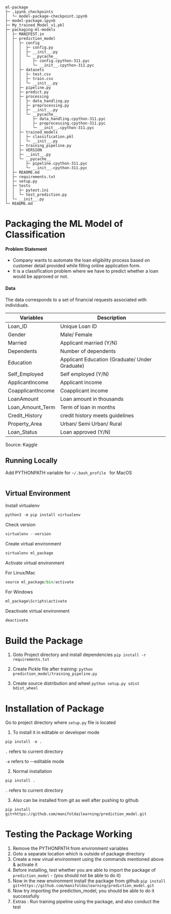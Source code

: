 
```
ml-package
├─ .ipynb_checkpoints
│  └─ model-package-checkpoint.ipynb
├─ model-package.ipynb
├─ My_trained_Model_v1.pkl
├─ packaging-ml-models
│  ├─ MANIFEST.in
│  ├─ prediction_model
│  │  ├─ config
│  │  │  ├─ config.py
│  │  │  ├─ __init__.py
│  │  │  └─ __pycache__
│  │  │     ├─ config.cpython-311.pyc
│  │  │     └─ __init__.cpython-311.pyc
│  │  ├─ datasets
│  │  │  ├─ test.csv
│  │  │  ├─ train.csv
│  │  │  └─ __init__.py
│  │  ├─ pipeline.py
│  │  ├─ predict.py
│  │  ├─ processing
│  │  │  ├─ data_handling.py
│  │  │  ├─ preprocessing.py
│  │  │  ├─ __init__.py
│  │  │  └─ __pycache__
│  │  │     ├─ data_handling.cpython-311.pyc
│  │  │     ├─ preprocessing.cpython-311.pyc
│  │  │     └─ __init__.cpython-311.pyc
│  │  ├─ trained_models
│  │  │  ├─ classification.pkl
│  │  │  └─ __init__.py
│  │  ├─ training_pipeline.py
│  │  ├─ VERSION
│  │  ├─ __init__.py
│  │  └─ __pycache__
│  │     ├─ pipeline.cpython-311.pyc
│  │     └─ __init__.cpython-311.pyc
│  ├─ README.md
│  ├─ requirements.txt
│  ├─ setup.py
│  ├─ tests
│  │  ├─ pytest.ini
│  │  └─ test_prediction.py
│  └─ __init__.py
└─ README.md

```
# Packaging the ML Model of Classification

#### Problem Statement
- Company wants to automate the loan eligibility process based on customer detail provided while filling online application form. 
- It is a classification problem where we have to predict whether a loan would be approved or not. 

#### Data
The data corresponds to a set of financial requests associated with individuals. 

| Variables         | Description                                    |
|-------------------|------------------------------------------------|
| Loan_ID           | Unique Loan ID                                 |
| Gender            | Male/ Female                                   |
| Married           | Applicant married (Y/N)                        |
| Dependents        | Number of dependents                           |
| Education         | Applicant Education (Graduate/ Under Graduate) |
| Self_Employed     | Self employed (Y/N)                            |
| ApplicantIncome   | Applicant income                               |
| CoapplicantIncome | Coapplicant income                             |
| LoanAmount        | Loan amount in thousands                       |
| Loan_Amount_Term  | Term of loan in months                         |
| Credit_History    | credit history meets guidelines                |
| Property_Area     | Urban/ Semi Urban/ Rural                       |
| Loan_Status       | Loan approved (Y/N)                            |

Source: Kaggle

## Running Locally

Add PYTHONPATH variable for `~/.bash_profile ` for MacOS
```export PYTHONPATH="/Users/nachiketh/Desktop/author-repo/Complete-MLOps-BootCamp/Packaging-ML-Model/packaging-ml-model:$PYTHONPATH"
```

## Virtual Environment
Install virtualenv

```python
python3 -m pip install virtualenv
```

Check version
```python
virtualenv --version
```

Create virtual environment

```python
virtualenv ml_package
```

Activate virtual environment

For Linux/Mac
```python
source ml_package/bin/activate
```
For Windows
```python
ml_package\Scripts\activate
```

Deactivate virtual environment

```python
deactivate
```




# Build the Package

1. Goto Project directory and install dependencies
`pip install -r requirements.txt`

2. Create Pickle file after training:
`python prediction_model/training_pipeline.py`

3. Create source distribution and wheel
`python setup.py sdist bdist_wheel`

# Installation of Package

Go to project directory where `setup.py` file is located

1. To install it in editable or developer mode
```python
pip install -e .
```
```.``` refers to current directory

```-e``` refers to --editable mode

2. Normal installation
```python
pip install .
```
```.``` refers to current directory

3. Also can be installed from git as well after pushing to github

```
pip install git+https://github.com/manifoldailearning/prediction_model.git
```

# Testing the Package Working

1. Remove the PYTHONPATH from environment variables 
2. Goto a separate location which is outside of package directory
3. Create a new virual environment using the commands mentioned above & activate it
4. Before installing, test whether you are able to import the package of `prediction_model` - (you should not be able to do it)
5. Now in the new environment install the package from github
`pip install git+https://github.com/manifoldailearning/prediction_model.git`
6. Now try importing the prediction_model, you should be able to do it successfully
7. Extras : Run training pipeline using the package, and also conduct the test

